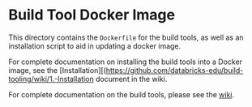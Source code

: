 # Build Tool Docker Image

This directory contains the `Dockerfile` for the build tools, as well as an
installation script to aid in updating a docker image.

For complete documentation on installing the build tools into a Docker image,
see the
[Installation][(https://github.com/databricks-edu/build-tooling/wiki/1.-Installation
document in the wiki.

For complete documentation on the build tools, please see the [wiki][].

[wiki]: https://github.com/databricks-edu/build-tooling/wiki

